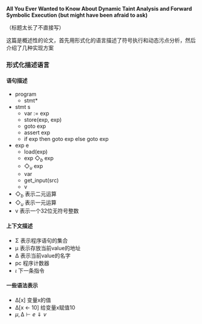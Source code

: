 **All You Ever Wanted to Know About Dynamic Taint Analysis and Forward Symbolic Execution (but might have been afraid to ask)**

（标题太长了不直接写）

这篇是概述性的论文，首先用形式化的语言描述了符号执行和动态污点分析，然后介绍了几种实现方案

### 形式化描述语言

#### 语句描述

* program
  * stmt*
* stmt s
  * var := exp
  * store(exp, exp)
  * goto exp
  * assert exp
  * if exp then goto exp else goto exp
* exp e
  * load(exp)
  * exp $◇_b$ exp
  * $◇_u$ exp
  * var
  * get_input(src)
  * v
* $◇_b$  表示二元运算
* $◇_u$  表示一元运算
* v   表示一个32位无符号整数

#### 上下文描述

* Σ   表示程序语句的集合
* µ   表示存放当前value的地址
* ∆   表示当前value的名字
* pc  程序计数器
* $ι$     下一条指令

#### 一些语法表示

* ∆[x]  变量x的值
* ∆[x  ← 10]  给变量x赋值10
* $µ, ∆ \vdash e ⇓ v$